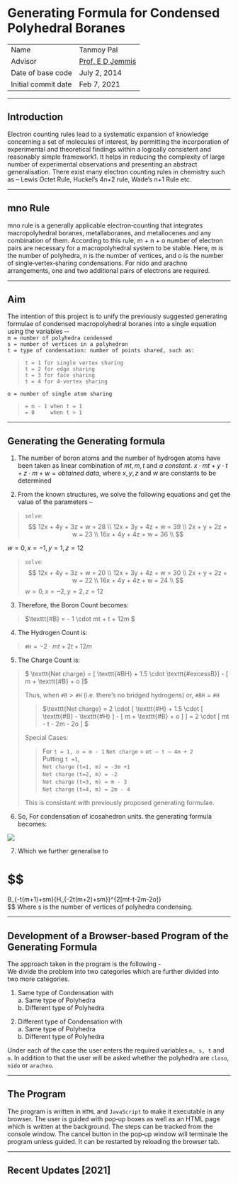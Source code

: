 # Generating Formula for Condensed Polyhedral Boranes

| ||
|---|---|
| Name | Tanmoy Pal |
| Advisor | [Prof. E D Jemmis](http://ipc.iisc.ac.in/~edj/) |
| Date of base code | July 2, 2014 |
| Initial commit date | Feb 7, 2021 |

----
## Introduction  

Electron counting rules lead to a systematic expansion of knowledge concerning a set of
molecules of interest, by permitting the incorporation of experimental and theoretical
findings within a logically consistent and reasonably simple framework1. It helps in
reducing the complexity of large number of experimental observations and presenting
an abstract generalisation. There exist many electron counting rules in chemistry such
as – Lewis Octet Rule, Huckel’s 4n+2 rule, Wade’s n+1 Rule etc.

----
## mno Rule

mno rule is a generally applicable electron‐counting that integrates macropolyhedral
boranes, metallaboranes, and metallocenes and any combination of them. According to
this rule, m + n + o number of electron pairs are necessary for a macropolyhedral system
to be stable. Here, m is the number of polyhedra, n is the number of vertices, and o is the
number of single‐vertex‐sharing condensations. For nido and arachno arrangements,
one and two additional pairs of electrons are required.

----

## Aim

The intention of this project is to unify the previously suggested generating formulae of
condensed macropolyhedral boranes into a single equation using the variables ‐-  
`m = number of polyhedra condensed`  
`s = number of vertices in a polyhedron`  
`t = type of condensation: number of points shared, such as:`  

> `t = 1 for single vertex sharing`  
> `t = 2 for edge sharing`  
> `t = 3 for face sharing`  
> `t = 4 for 4‐vertex sharing`

`o = number of single atom sharing`  
> `= m - 1 when t = 1`  
> `= 0     when t > 1`  

----

## Generating the Generating formula

1. The number of boron atoms and the number of hydrogen atoms have been taken
as linear combination of $mt, m, t$ and $a\:constant$.
$x \cdot mt + y \cdot t + z \cdot m + w = obtained \: data$, where $x, y, z$ and $w$ are constants to be determined


2. From the known structures, we solve the following equations and get the value
of the parameters –  

> $\texttt{solve}$:
$$
12x + 4y + 3z + w = 28   \\  
12x + 3y + 4z + w = 39  \\  
2x + y + 2z + w = 23  \\  
16x + 4y + 4z + w = 36  \\  
$$

$w = 0, x = - 1, y = 1, z = 12$
  
> $\texttt{solve}$:
$$
12x + 4y + 3z + w = 20  \\  
12x + 3y + 4z + w = 30  \\  
2x + y + 2z + w = 22  \\  
16x + 4y + 4z + w = 24  \\  
$$
 $w = 0, x = - 2, y = 2, z = 12$
  
  
3. Therefore, the Boron Count becomes:  
  
> $\texttt{#B} = - 1 \cdot mt + t + 12m $
  
4. The Hydrogen Count is: 
  
> $\texttt{#H} = - 2 \cdot mt + 2t + 12m$
  
  
5. The Charge Count is:  
  
> $ \texttt{Net charge} = [ \texttt{#BH} + 1.5 \cdot \texttt{#excessB}] - [ m + \texttt{#B} + o ]$
>
> Thus, when  $\texttt{#B} > \texttt{#H}$  (i.e. there’s no bridged hydrogens) or,   $\texttt{#BH} = \texttt{#H}$
>
>> $\texttt{Net charge} = 2 \cdot [ \texttt{#H} + 1.5 \cdot [ \texttt{#B} - \texttt{#H} ] - [ m + \texttt{#B} + o ] ]
= 2 \cdot [ mt - t - 2m - 2o ] $
>
> Special Cases:  
>> For `t = 1, o = m - 1`
>> $\texttt{Net charge}$ = `mt – t – 4m + 2`  
>> Putting `t =1`,   
>> $\texttt{Net charge}$ `(t=1, m) = -3m +1`  
>> $\texttt{Net charge}$ `(t=2, m) = -2`  
>> $\texttt{Net charge}$ `(t=3, m) = m - 3`  
>> $\texttt{Net charge}$ `(t=4, m) = 2m - 4`
>
> This is consistant with previously proposed generating formulae.  

6. So, For condensation of icosahedron units. the generating formula becomes:  

<img src="https://render.githubusercontent.com/render/math?math=B_{-t(m+1)+12m}{H_{-2t(m+2)+12m}}^{2[mt-t-2m-2o]}">

7. Which we further generalise to  
# $$
B_{-t(m+1)+sm}{H_{-2t(m+2)+sm}}^{2[mt-t-2m-2o]}  
$$
Where s is the number of vertices of polyhedra condensing.  

----
## Development of a Browser‐based Program of the Generating Formula

The approach taken in the program is the following -  
We divide the problem into two categories which are further divided into two more
categories.  
  
  
1. Same type of Condensation with  
    a. Same type of Polyhedra  
    b. Different type of Polyhedra  


2. Different type of Condensation with  
    a. Same type of Polyhedra  
    b. Different type of Polyhedra  

Under each of the case the user enters the required variables `m, s, t` and `o`. In addition
to that the user will be asked whether the polyhedra are `closo`, `nido` or `arachno`.


----
## The Program  

The program is written in `HTML` and `JavaScript` to make it executable in any browser.
The user is guided with pop‐up boxes as well as an HTML page which is written at the
background. The steps can be tracked from the console window. The cancel button in
the pop‐up window will terminate the program unless guided. It can be restarted by
reloading the browser tab.

----
## Recent Updates \[2021\]

